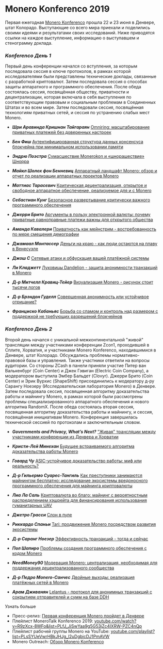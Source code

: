 # Monero Konferenco 2019

Первая ежегодная [Monero Konferenco](https://monerokon.com/) прошла 22 и 23 июня в Денвере, штат Колорадо. Выступающие со всего мира приехали и поделились своими идеями и результатами своих исследований. Ниже приводятся ссылки на каждое выступление, информацию о выступавшем и стенограмму доклада.

### _**Konferenco День 1**_

Первый день конференции начался со вступления, за которым последовала сессия в ключе протоколов, в рамках которой исследователями были представлены технические доклады, связанные с разработкой криптовалют. Затем последовала сессия о способах защиты аппаратного и программного обеспечения. После обеда состоялась сессия, посвящённая обществу, приватности и децентрализации, которая включала в себя выступления по соответствующим правовым и социальным проблемам в Соединенных Штатах и во всем мире. Затем последовали сессия, посвящённая технологиям приватных сетей, и сессия по устранению слабых мест Monero.

- _**Шри Аравинда Кришнан Тайгараян**_
[Omniring: масштабирование приватных платежей без доверенных настроек](https://www.monerooutreach.org/monero-konferenco/sri-aravinda-krishnan-thyagarajan.php)  

- _**Бен Фиш**_
[Аутентифицированная структура данных консенсуса блокчейна при минимальном использовании памяти](https://www.monerooutreach.org/monero-konferenco/ben-fisch.php)  

- _**Эндрю Поэстра**_
[Сумасшествие Monerokon и «шнорашествие» Шнорра](https://www.monerooutreach.org/monero-konferenco/andrew-poelstra.php)  

- _**Майкл Шолох фон Бенневиц**_
[Аппаратный ландшафт Monero: обзор и отчет по реализации аппаратных проектов Monero](https://www.monerooutreach.org/monero-konferenco/michael-schloh-von-bennewitz.php)  

- _**Маттиас Тарасевич**_
[Критическая децентрализация, открытое и свободное аппаратное обеспечение, реализуемое для и с Monero](https://www.monerooutreach.org/monero-konferenco/matthias-tarasiewicz.php)  

- _**Себастиан Кунг**_
[Безопасное развертывание критически важного программного обеспечения](https://www.monerooutreach.org/monero-konferenco/sebastian-kung.php)  

- _**Джерри Брито**_
[Аргументы в пользу электронной валюты: почему приватные равноправные платежи важны для открытого общества](https://www.monerooutreach.org/monero-konferenco/jerry-brito.php)  

- _**Аманда Кавалери**_
[Приватность как мейнстрим - востребованность по мере смещения демографии](https://www.monerooutreach.org/monero-konferenco/amanda-cavaleri.php)  

- _**Джамаал Монтассер**_
[Деньги на краю - как люди остаются на плаву в Венесуэле](https://www.monerooutreach.org/monero-konferenco/jamaal-montasser.php)  

- _**Джош С**_
[Сетевые атаки и обфускация вашей платёжной системы](https://www.monerooutreach.org/monero-konferenco/josh-s.php)  

- _**Ли Кладжетт**_
[Луковицы Dandelion - защита анонимности транзакций в Monero](https://www.monerooutreach.org/monero-konferenco/lee-clagett.php)  

- _**Д-р Митчелл Кравиц-Тейер**_
[Визуализация Monero - рисунок стоит тысячи логов](https://www.monerooutreach.org/monero-konferenco/mitchell-krawiec-thayer.php)  

- _**Д-р Брэндон Гуделл**_
[Совершенная анонимность или устойчивое отрицание?](https://www.monerooutreach.org/monero-konferenco/brandon-goodell.php)  

- _**Франциско Кабаньяс**_
[Борьба со спамом и контроль над размером с поддержкой не требующих разрешений блокчейнов](https://www.monerooutreach.org/monero-konferenco/francisco-cabanas.php)  

### _**Konferenco День 2**_

Второй день начался с уникальной межконтинентальной "живой" трансляции между участниками конференции Zcon1, проходившей в Сплите, Хорватия, и участниками Monero Konferenco, находившимися в Денвере, штат Колорадо. Обсуждались проблемы нормативно-правовой базы и управления. Также участники ответили на вопросы аудитории. Со стороны ZCash в панели приняли участие Питер ван Валькенбург (Coin Center) и Джек Гэвиган (Electric Coin Company), а модератором выступила Эмбер Бальдет (Clovyr). Джерри Брито (Coin Center) и Эрик Вурхис (ShapeShift) присоединились к модератору д-ру Сарангу Ноезеру (Исследовательская лаборатория Monero) в Денвере. Затем последовала сессия, посвященная алгоритму доказательства работы и майнингу Monero, в рамках которой были рассмотрены проблемы специализированного аппаратного обеспечения и нового алгоритма RandomX. После обеда состоялась вторая сессия, посвященная алгоритму доказательства работы и майнингу, и сессия, посвящённая инициативам Monero. Конференция завершилась технической сессией по протоколам и заключительным словом.

- _**Governments and Privacy, What’s Next?**_
["Живая" трансляции между участниками конференции из Денвера и Хорватии](https://www.monerooutreach.org/monero-konferenco/konferenco-zcon-panel.php)  

- _**Кристи-Лей Минехан**_
[Будущее встраиваемого алгоритма доказательства работы Monero](https://www.monerooutreach.org/monero-konferenco/kristy-leigh-minehan.php)  

- _**Говард Чу**_
[ASIC-устойчивое доказательство работы: миф или реальность?](https://www.monerooutreach.org/monero-konferenco/howard-chu.php)  

- _**Д-р Гильермо Суарес-Тангиль**_
[Как преступники занимаются майнингом бесплатно: исследование экосистемы вредоносного программного обеспечения для майнинга криптовалюты](https://www.monerooutreach.org/monero-konferenco/guillermo-suarez-tangil.php)  

- _**Лиа Ла Саль**_
[Криптовалюта во благо: майнинг с вероятностным распределением хэшрейта для финансирования использования гуманитарных UAV](https://www.monerooutreach.org/monero-konferenco/leah-la-salla.php)  

- _**Джетро Грасси**_
[Слон в пуле](https://www.monerooutreach.org/monero-konferenco/jethro-grassie.php)  

- _**Риккардо Спаньи**_
[Tari: продвижение Monero посредством развития экосистемы](https://www.monerooutreach.org/monero-konferenco/riccardo-spagni.php)  

- _**Д-р Саранг Ноезер**_
[Эффективность транзакций - тогда и сейчас](https://www.monerooutreach.org/monero-konferenco/sarang-noether.php)  

- _**Пол Шапиро**_
[Проблемы создания программного обеспечения с кодом Monero](https://www.monerooutreach.org/monero-konferenco/paul-shapiro.php)  

- _**NeedMoney90**_
[Модерация Monero: централизация, необходимая для поддержания децентрализованного сообщества](https://www.monerooutreach.org/monero-konferenco/needmoney90.php)  

- _**Д-р Педро Monero-Санчес**_
[Двойные выходы: реализация платёжных сетей в Monero](https://www.monerooutreach.org/monero-konferenco/pedro-moreno-sanchez.php)  

- _**Арам Дживанян**_
[Lelantus - протокол для анонимных транзакций с сокрытием отправителей и сумм на базе DDH](https://www.monerooutreach.org/monero-konferenco/aram-jivanyan.php)  

Узнать больше

- Пресс-релиз: [Первая конференция Monero пройдет в Денвере](https://www.monerooutreach.org/news/monero-konferenco-press-release.html)
- Плейлист MoneroTalk Konferenco 2019: [youtube.com/watch?v=R9zXcx-8WFo&list=PLfJ_JjSwYaa9g5G53jZc4IXRW-PZC4nQp](https://www.youtube.com/watch?v=R9zXcx-8WFo&list=PLfJ_JjSwYaa9g5G53jZc4IXRW-PZC4nQp)
- Плейлист рабочей группы Monero на YouTube: [youtube.com/playlist?list=PLsSYUeVwrHBkJHJg_l2uDgbicDJ1PmAVW](https://www.youtube.com/playlist?list=PLsSYUeVwrHBkJHJg_l2uDgbicDJ1PmAVW)
- Monero Outreach: [Обзор Monero Konferenco](https://www.monerooutreach.org/stories/monero-konferenco.html)
